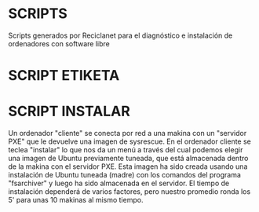 # SCRIPTS
Scripts generados por Reciclanet para el diagnóstico e instalación de ordenadores con software libre
# SCRIPT ETIKETA

# SCRIPT INSTALAR
Un ordenador "cliente" se conecta por red a una makina con un "servidor PXE" que le devuelve una imagen de sysrescue. En el ordenador cliente se teclea "instalar" lo que nos da un menú a través del cual podemos elegir una imagen de Ubuntu previamente tuneada, que está almacenada dentro de la makina con el servidor PXE. Esta imagen ha sido creada usando una instalación de Ubuntu tuneada (madre) con los comandos del programa "fsarchiver" y luego ha sido almacenada en el servidor. El tiempo de instalación dependerá de varios factores, pero nuestro promedio ronda los 5' para unas 10 makinas al mismo tiempo.
